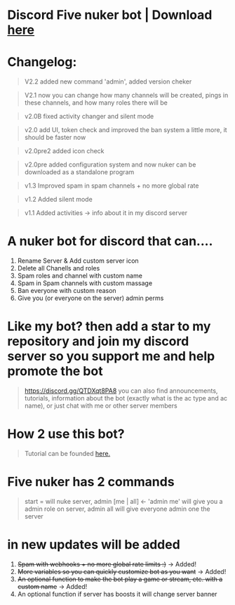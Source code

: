 # Discord Five nuker bot | Download [here](https://github.com/glitch65/Discord-Five-nuker-bot/releases)

# Changelog:
> V2.2 added new command 'admin', added version cheker

> V2.1 now you can change how many channels will be created, pings in these channels, and how many roles there will be

> v2.0B fixed activity changer and silent mode

> v2.0 add UI, token check and improved the ban system a little more, it should be faster now

> v2.0pre2 added icon check

> v2.0pre added configuration system and now nuker can be downloaded as a standalone program 

> v1.3 Improved spam in spam channels + no more global rate

> v1.2 Added silent mode 

> v1.1 Added activities → info about it in my discord server

# A nuker bot for discord that can....

1. Rename Server & Add custom server icon
2. Delete all Chanells and roles
3. Spam roles and channel with custom name
4. Spam in Spam channels with custom massage
5. Ban everyone with custom reason
6. Give you (or everyone on the server) admin perms

# Like my bot? then add a star to my repository and join my discord server so you support me and help promote the bot  

> https://discord.gg/QTDXqt8PA8 you can also find announcements, tutorials, information about the bot (exactly what is the ac type and ac name), or just chat with me or other server members 

# How 2 use this bot?
> Tutorial can be founded [here.](https://github.com/glitch65/some-random-things-for-my-projects/blob/main/fnuker/h2u.md#how-2-use-five-nuker)

# Five nuker has 2 commands
> start = will nuke server, admin [me | all] <- 'admin me' will give you a admin role on server, admin all will give everyone admin one the server

# in new updates will be added

1. ~~Spam with webhooks + no more global rate limits :)~~ → Added!
2. ~~More variables so you can quickly customize bot as you want~~ → Added!
3. ~~An optional function to make the bot play a game or stream, etc. with a custom name~~ → Added!
4. An optional function if server has boosts it will change server banner

